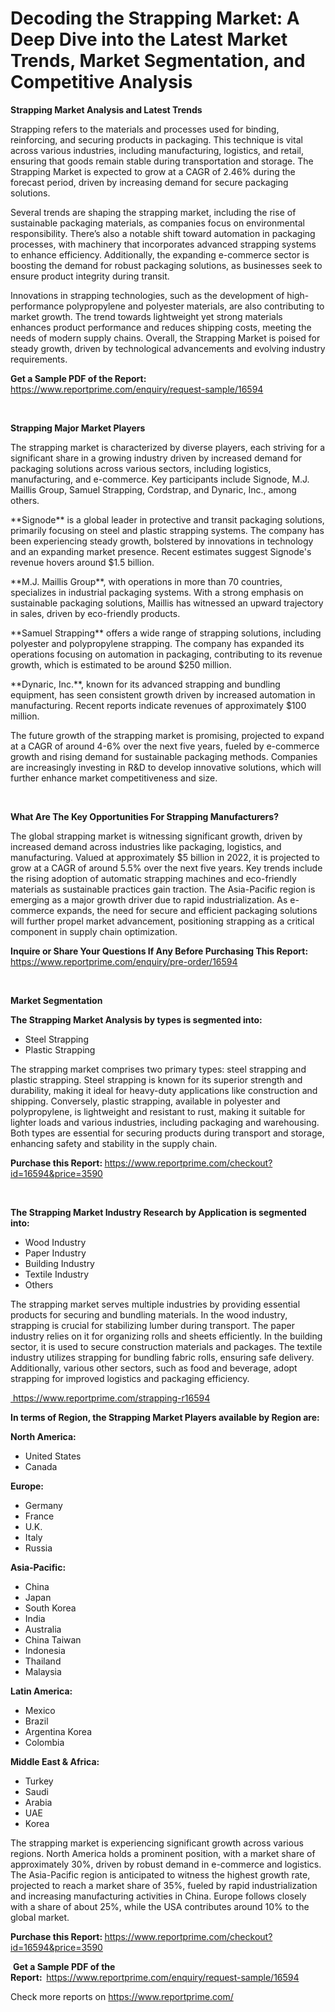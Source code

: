<p><h1>Decoding the Strapping Market: A Deep Dive into the Latest Market Trends, Market Segmentation, and Competitive Analysis</h1></p><p><strong>Strapping Market Analysis and Latest Trends</strong></p>
<p><p>Strapping refers to the materials and processes used for binding, reinforcing, and securing products in packaging. This technique is vital across various industries, including manufacturing, logistics, and retail, ensuring that goods remain stable during transportation and storage. The Strapping Market is expected to grow at a CAGR of 2.46% during the forecast period, driven by increasing demand for secure packaging solutions. </p><p>Several trends are shaping the strapping market, including the rise of sustainable packaging materials, as companies focus on environmental responsibility. There’s also a notable shift toward automation in packaging processes, with machinery that incorporates advanced strapping systems to enhance efficiency. Additionally, the expanding e-commerce sector is boosting the demand for robust packaging solutions, as businesses seek to ensure product integrity during transit. </p><p>Innovations in strapping technologies, such as the development of high-performance polypropylene and polyester materials, are also contributing to market growth. The trend towards lightweight yet strong materials enhances product performance and reduces shipping costs, meeting the needs of modern supply chains. Overall, the Strapping Market is poised for steady growth, driven by technological advancements and evolving industry requirements.</p></p>
<p><strong>Get a Sample PDF of the Report:&nbsp;</strong> <a href="https://www.reportprime.com/enquiry/request-sample/16594?utm_campaign=2529&utm_medium=2&utm_source=Github&utm_content=ia&utm_term=18032025&utm_id=strapping">https://www.reportprime.com/enquiry/request-sample/16594</a></p>
<p>&nbsp;</p>
<p><strong>Strapping Major Market Players</strong></p>
<p><p>The strapping market is characterized by diverse players, each striving for a significant share in a growing industry driven by increased demand for packaging solutions across various sectors, including logistics, manufacturing, and e-commerce. Key participants include Signode, M.J. Maillis Group, Samuel Strapping, Cordstrap, and Dynaric, Inc., among others.</p><p>**Signode** is a global leader in protective and transit packaging solutions, primarily focusing on steel and plastic strapping systems. The company has been experiencing steady growth, bolstered by innovations in technology and an expanding market presence. Recent estimates suggest Signode's revenue hovers around $1.5 billion.</p><p>**M.J. Maillis Group**, with operations in more than 70 countries, specializes in industrial packaging systems. With a strong emphasis on sustainable packaging solutions, Maillis has witnessed an upward trajectory in sales, driven by eco-friendly products.</p><p>**Samuel Strapping** offers a wide range of strapping solutions, including polyester and polypropylene strapping. The company has expanded its operations focusing on automation in packaging, contributing to its revenue growth, which is estimated to be around $250 million.</p><p>**Dynaric, Inc.**, known for its advanced strapping and bundling equipment, has seen consistent growth driven by increased automation in manufacturing. Recent reports indicate revenues of approximately $100 million.</p><p>The future growth of the strapping market is promising, projected to expand at a CAGR of around 4-6% over the next five years, fueled by e-commerce growth and rising demand for sustainable packaging methods. Companies are increasingly investing in R&D to develop innovative solutions, which will further enhance market competitiveness and size.</p></p>
<p>&nbsp;</p>
<p><strong>What Are The Key Opportunities For Strapping Manufacturers?</strong></p>
<p><p>The global strapping market is witnessing significant growth, driven by increased demand across industries like packaging, logistics, and manufacturing. Valued at approximately $5 billion in 2022, it is projected to grow at a CAGR of around 5.5% over the next five years. Key trends include the rising adoption of automatic strapping machines and eco-friendly materials as sustainable practices gain traction. The Asia-Pacific region is emerging as a major growth driver due to rapid industrialization. As e-commerce expands, the need for secure and efficient packaging solutions will further propel market advancement, positioning strapping as a critical component in supply chain optimization.</p></p>
<p><strong>Inquire or Share Your Questions If Any Before Purchasing This Report:</strong> <a href="https://www.reportprime.com/enquiry/pre-order/16594?utm_campaign=2529&utm_medium=2&utm_source=Github&utm_content=ia&utm_term=18032025&utm_id=strapping">https://www.reportprime.com/enquiry/pre-order/16594</a></p>
<p>&nbsp;</p>
<p><strong>Market Segmentation</strong></p>
<p><strong>The Strapping Market Analysis by types is segmented into:</strong></p>
<p><ul><li>Steel Strapping</li><li>Plastic Strapping</li></ul></p>
<p><p>The strapping market comprises two primary types: steel strapping and plastic strapping. Steel strapping is known for its superior strength and durability, making it ideal for heavy-duty applications like construction and shipping. Conversely, plastic strapping, available in polyester and polypropylene, is lightweight and resistant to rust, making it suitable for lighter loads and various industries, including packaging and warehousing. Both types are essential for securing products during transport and storage, enhancing safety and stability in the supply chain.</p></p>
<p><strong>Purchase this Report:&nbsp;</strong><a href="https://www.reportprime.com/checkout?id=16594&price=3590&utm_campaign=2529&utm_medium=2&utm_source=Github&utm_content=ia&utm_term=18032025&utm_id=strapping">https://www.reportprime.com/checkout?id=16594&price=3590</a></p>
<p>&nbsp;</p>
<p><strong>The Strapping Market Industry Research by Application is segmented into:</strong></p>
<p><ul><li>Wood Industry</li><li>Paper Industry</li><li>Building Industry</li><li>Textile Industry</li><li>Others</li></ul></p>
<p><p>The strapping market serves multiple industries by providing essential products for securing and bundling materials. In the wood industry, strapping is crucial for stabilizing lumber during transport. The paper industry relies on it for organizing rolls and sheets efficiently. In the building sector, it is used to secure construction materials and packages. The textile industry utilizes strapping for bundling fabric rolls, ensuring safe delivery. Additionally, various other sectors, such as food and beverage, adopt strapping for improved logistics and packaging efficiency.</p></p>
<p><a href="https://www.reportprime.com/strapping-r16594?utm_campaign=2529&utm_medium=2&utm_source=Github&utm_content=ia&utm_term=18032025&utm_id=strapping">&nbsp;https://www.reportprime.com/strapping-r16594</a></p>
<p><strong>In terms of Region, the Strapping Market Players available by Region are:</strong></p>
<p>
    <p> <strong> North America: </strong>
        <ul>
            <li>United States</li>
            <li>Canada</li>
        </ul>
        </p> 
    <p> <strong> Europe: </strong>
        <ul>
            <li>Germany</li>
            <li>France</li>
            <li>U.K.</li>
            <li>Italy</li>
            <li>Russia</li>
        </ul>
        </p> 
    <p> <strong> Asia-Pacific: </strong>
        <ul>
            <li>China</li>
            <li>Japan</li>
            <li>South Korea</li>
            <li>India</li>
            <li>Australia</li>
            <li>China Taiwan</li>
            <li>Indonesia</li>
            <li>Thailand</li>
            <li>Malaysia</li>
        </ul>
        </p> 
    <p> <strong> Latin America: </strong>
        <ul>
            <li>Mexico</li>
            <li>Brazil</li>
            <li>Argentina Korea</li>
            <li>Colombia</li>
        </ul>
        </p> 
    <p> <strong> Middle East & Africa: </strong>
        <ul>
            <li>Turkey</li>
            <li>Saudi</li>
            <li>Arabia</li>
            <li>UAE</li>
            <li>Korea</li>
        </ul>
    </p>
    </p>
<p><p>The strapping market is experiencing significant growth across various regions. North America holds a prominent position, with a market share of approximately 30%, driven by robust demand in e-commerce and logistics. The Asia-Pacific region is anticipated to witness the highest growth rate, projected to reach a market share of 35%, fueled by rapid industrialization and increasing manufacturing activities in China. Europe follows closely with a share of about 25%, while the USA contributes around 10% to the global market.</p></p>
<p><strong>Purchase this Report: </strong><a href="https://www.reportprime.com/checkout?id=16594&price=3590&utm_campaign=2529&utm_medium=2&utm_source=Github&utm_content=ia&utm_term=18032025&utm_id=strapping">https://www.reportprime.com/checkout?id=16594&price=3590</a></p>
<p>&nbsp;<strong>Get a Sample PDF of the Report:&nbsp;&nbsp;</strong><a href="https://www.reportprime.com/enquiry/request-sample/16594?utm_campaign=2529&utm_medium=2&utm_source=Github&utm_content=ia&utm_term=18032025&utm_id=strapping">https://www.reportprime.com/enquiry/request-sample/16594</a></p>
<p><strong></strong></p>
<p>Check more reports on <a href="https://www.reportprime.com/?utm_campaign=2529&utm_medium=2&utm_source=Github&utm_content=ia&utm_term=18032025&utm_id=strapping">https://www.reportprime.com/</a></p>